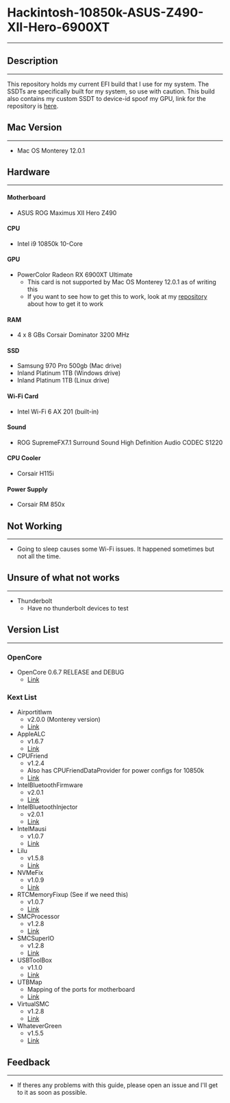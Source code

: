 # Hackintosh-10850k-ASUS-Z490-XII-Hero-6900XT
---

## Description
---

This repository holds my current EFI build that I use for my system. The SSDTs are specifically built for my system, so use with caution. This build also contains my custom SSDT to device-id spoof my GPU, link for the repository is [here](https://github.com/TylerLyczak/Unsupported-6900XT-Hackintosh-Fix).


## Mac Version
---

* Mac OS Monterey 12.0.1


## Hardware
---

#### Motherboard
* ASUS ROG Maximus XII Hero Z490

#### CPU
* Intel i9 10850k 10-Core

#### GPU
* PowerColor Radeon RX 6900XT Ultimate
    * This card is not supported by Mac OS Monterey 12.0.1 as of writing this
    * If you want to see how to get this to work, look at my [repository](https://github.com/TylerLyczak/Unsupported-6900XT-Hackintosh-Fix) about how to get it to work

#### RAM
* 4 x 8 GBs Corsair Dominator 3200 MHz

#### SSD
* Samsung 970 Pro 500gb (Mac drive)
* Inland Platinum 1TB (Windows drive)
* Inland Platinum 1TB (Linux drive)

#### Wi-Fi Card
* Intel Wi-Fi 6 AX 201 (built-in)

#### Sound
* ROG SupremeFX7.1 Surround Sound High Definition Audio CODEC S1220

#### CPU Cooler
* Corsair H115i

#### Power Supply
* Corsair RM 850x


## Not Working
---
* Going to sleep causes some Wi-Fi issues. It happened sometimes but not all the time.


## Unsure of what not works
---
* Thunderbolt
    * Have no thunderbolt devices to test


## Version List
---

### OpenCore
* OpenCore 0.6.7 RELEASE and DEBUG
    * [Link](https://github.com/acidanthera/OpenCorePkg)

### Kext List
* Airportitlwm 
    * v2.0.0 (Monterey version)
    * [Link](https://github.com/OpenIntelWireless/itlwm)
* AppleALC
    * v1.6.7
    * [Link](https://github.com/acidanthera/AppleALC)
* CPUFriend
    * v1.2.4
    * Also has CPUFriendDataProvider for power configs for 10850k
    * [Link](https://github.com/acidanthera/CPUFriend)
* IntelBluetoothFirmware
    * v2.0.1
    * [Link](https://github.com/OpenIntelWireless/IntelBluetoothFirmware)
* IntelBluetoothInjector
    * v2.0.1
    * [Link](https://github.com/OpenIntelWireless/IntelBluetoothFirmware)
* IntelMausi
    * v1.0.7
    * [Link](https://github.com/acidanthera/IntelMausi)
* Lilu
    * v1.5.8
    * [Link](https://github.com/acidanthera/Lilu)
* NVMeFix
    * v1.0.9
    * [Link](https://github.com/acidanthera/NVMeFix)
* RTCMemoryFixup (See if we need this)
    * v1.0.7
    * [Link](https://github.com/acidanthera/RTCMemoryFixup)
* SMCProcessor
    * v1.2.8
    * [Link](https://github.com/acidanthera/VirtualSMC)
* SMCSuperIO
    * v1.2.8
    * [Link](https://github.com/acidanthera/VirtualSMC)
* USBToolBox
    * v1.1.0
    * [Link](https://github.com/USBToolBox/kext)
* UTBMap
    * Mapping of the ports for motherboard
    * [Link](https://github.com/USBToolBox/kext)
* VirtualSMC
    * v1.2.8
    * [Link](https://github.com/acidanthera/VirtualSMC)
* WhateverGreen
    * v1.5.5
    * [Link](https://github.com/acidanthera/WhateverGreen)


## Feedback
---

* If theres any problems with this guide, please open an issue and I'll get to it as soon as possible.

